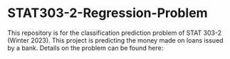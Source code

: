 # STAT303-2-Regression-Problem
This repository is for the classification prediction problem of STAT 303-2 (Winter 2023).  This project is predicting the money made on loans issued by a bank.  Details on the problem can be found here:
